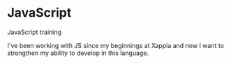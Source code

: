 # JavaScript
JavaScript training

I've been working with JS since my beginnings at Xappia and now I want to strengthen my ability to develop in this language.
